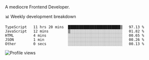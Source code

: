A mediocre Frontend Developer.

📊 Weekly development breakdown
<!--START_SECTION:waka-->

```text
TypeScript   11 hrs 20 mins  ████████████████████████▒   97.13 %
JavaScript   12 mins         ▒░░░░░░░░░░░░░░░░░░░░░░░░   01.82 %
HTML         4 mins          ░░░░░░░░░░░░░░░░░░░░░░░░░   00.65 %
JSON         1 min           ░░░░░░░░░░░░░░░░░░░░░░░░░   00.26 %
Other        0 secs          ░░░░░░░░░░░░░░░░░░░░░░░░░   00.13 %
```

<!--END_SECTION:waka-->

<img src="https://gpvc.arturio.dev/iqbalfasri" alt="Profile views"/>
